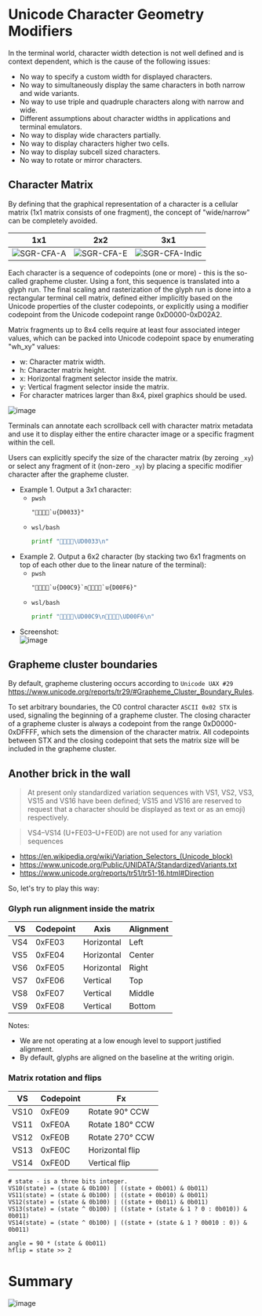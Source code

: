 # Unicode Character Geometry Modifiers

In the terminal world, character width detection is not well defined and is context dependent, which is the cause of the following issues:

- No way to specify a custom width for displayed characters.
- No way to simultaneously display the same characters in both narrow and wide variants.
- No way to use triple and quadruple characters along with narrow and wide.
- Different assumptions about character widths in applications and terminal emulators.
- No way to display wide characters partially.
- No way to display characters higher two cells.
- No way to display subcell sized characters.
- No way to rotate or mirror characters.

## Character Matrix

By defining that the graphical representation of a character is a cellular matrix (1x1 matrix consists of one fragment), the concept of "wide/narrow" can be completely avoided.

1x1 | 2x2 | 3x1
----|-----|-----
![SGR-CFA-A](https://github.com/directvt/vtm/assets/11535558/9eba4601-6bab-4498-8f89-2aee70b59b38) | ![SGR-CFA-E](https://github.com/directvt/vtm/assets/11535558/77c73079-8ea2-43f3-a5a8-2c2ec3adc5ec) | ![SGR-CFA-Indic](https://github.com/directvt/vtm/assets/11535558/f646cc6d-7d01-409a-a8eb-53c42536fdab)

Each character is a sequence of codepoints (one or more) - this is the so-called grapheme cluster. Using a font, this sequence is translated into a glyph run. The final scaling and rasterization of the glyph run is done into a rectangular terminal cell matrix, defined either implicitly based on the Unicode properties of the cluster codepoints, or explicitly using a modifier codepoint from the Unicode codepoint range 0xD0000-0xD02A2.

Matrix fragments up to 8x4 cells require at least four associated integer values, which can be packed into Unicode codepoint space by enumerating "wh_xy" values:
  - w: Character matrix width.
  - h: Character matrix height.
  - x: Horizontal fragment selector inside the matrix.
  - y: Vertical fragment selector inside the matrix.
  - For character matrices larger than 8x4, pixel graphics should be used.

![image](https://github.com/directvt/vtm/assets/11535558/88bf5648-533e-4786-87de-b3dc4103273c)

Terminals can annotate each scrollback cell with character matrix metadata and use it to display either the entire character image or a specific fragment within the cell.

Users can explicitly specify the size of the character matrix (by zeroing `_xy`) or select any fragment of it (non-zero `_xy`) by placing a specific modifier character after the grapheme cluster.

- Example 1. Output a 3x1 character:
  - `pwsh`
    ```pwsh
    "👩‍👩‍👧‍👧`u{D0033}"
    ```
  - `wsl/bash`
    ```bash
    printf "👩‍👩‍👧‍👧\UD0033\n"
    ```
- Example 2. Output a 6x2 character (by stacking two 6x1 fragments on top of each other due to the linear nature of the terminal):
  - `pwsh`
    ```pwsh
    "👩‍👩‍👧‍👧`u{D00C9}`n👩‍👩‍👧‍👧`u{D00F6}"
    ```
  - `wsl/bash`
    ```bash
    printf "👩‍👩‍👧‍👧\UD00C9\n👩‍👩‍👧‍👧\UD00F6\n"
    ```
- Screenshot:  
  ![image](https://github.com/user-attachments/assets/5c6d0e5c-ba36-4602-a626-95f64042c67f)

## Grapheme cluster boundaries

By default, grapheme clustering occurs according to `Unicode UAX #29` https://www.unicode.org/reports/tr29/#Grapheme_Cluster_Boundary_Rules.

To set arbitrary boundaries, the C0 control character `ASCII 0x02 STX` is used, signaling the beginning of a grapheme cluster. The closing character of a grapheme cluster is always a codepoint from the range 0xD0000-0xDFFFF, which sets the dimension of the character matrix. All codepoints between STX and the closing codepoint that sets the matrix size will be included in the grapheme cluster.

## Another brick in the wall

> At present only standardized variation sequences with VS1, VS2, VS3, VS15 and VS16 have been defined; VS15 and VS16 are reserved to request that a character should be displayed as text or as an emoji) respectively.

> VS4–VS14 (U+FE03–U+FE0D) are not used for any variation sequences

- https://en.wikipedia.org/wiki/Variation_Selectors_(Unicode_block)
- https://www.unicode.org/Public/UNIDATA/StandardizedVariants.txt
- https://www.unicode.org/reports/tr51/tr51-16.html#Direction

So, let's try to play this way:

### Glyph run alignment inside the matrix

VS  | Codepoint | Axis       | Alignment
----|-----------|------------|--------------
VS4 | 0xFE03    | Horizontal | Left
VS5 | 0xFE04    | Horizontal | Center
VS6 | 0xFE05    | Horizontal | Right
VS7 | 0xFE06    | Vertical   | Top
VS8 | 0xFE07    | Vertical   | Middle
VS9 | 0xFE08    | Vertical   | Bottom

Notes:
- We are not operating at a low enough level to support justified alignment.
- By default, glyphs are aligned on the baseline at the writing origin.

### Matrix rotation and flips

VS   | Codepoint | Fx
-----|-----------|-----------
VS10 | 0xFE09    | Rotate 90° CCW
VS11 | 0xFE0A    | Rotate 180° CCW
VS12 | 0xFE0B    | Rotate 270° CCW
VS13 | 0xFE0C    | Horizontal flip
VS14 | 0xFE0D    | Vertical flip

```
# state - is a three bits integer.
VS10(state) = (state & 0b100) | ((state + 0b001) & 0b011)
VS11(state) = (state & 0b100) | ((state + 0b010) & 0b011)
VS12(state) = (state & 0b100) | ((state + 0b011) & 0b011)
VS13(state) = (state ^ 0b100) | ((state + (state & 1 ? 0 : 0b010)) & 0b011)
VS14(state) = (state ^ 0b100) | ((state + (state & 1 ? 0b010 : 0)) & 0b011)

angle = 90 * (state & 0b011)
hflip = state >> 2
```

# Summary

![image](https://github.com/user-attachments/assets/4f9f7450-a49c-43db-8001-e8be4530450e)

